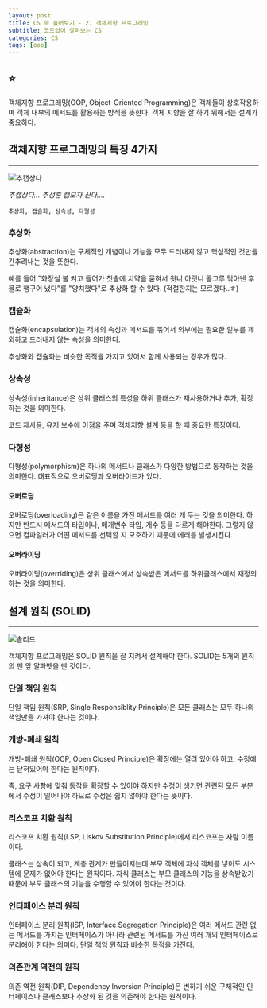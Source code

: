 ```yaml
---
layout: post
title: CS 쓱 훑어보기 - 2. 객체지향 프로그래밍
subtitle: 코드없이 살펴보는 CS
categories: CS
tags: [oop]
---
```


## ⭐

객체지향 프로그래밍(OOP, Object-Oriented Programming)은 객체들이 상호작용하며 객체 내부의 메서드를 활용하는 방식을 뜻한다. 객체 지향을 잘 하기 위해서는 설계가 중요하다.

## 객체지향 프로그래밍의 특징 4가지

---

![추캡상다](https://user-images.githubusercontent.com/44221447/176756177-f0aa65fa-d92b-4559-a957-9d1d157fa55b.png)

*추캡상다... 추성훈 캡모자 산다....*

    추상화, 캡슐화, 상속성, 다형성

### 추상화

추상화(abstraction)는 구체적인 개념이나 기능을 모두 드러내지 않고 핵심적인 것만을 간추려내는 것을 뜻한다.

예를 들어 "화장실 불 켜고 들어가 칫솔에 치약을 묻혀서 윗니 아랫니 골고루 닦아낸 후 물로 행구어 냈다"를 "양치했다"로 추상화 할 수 있다. (적절한지는 모르겠다..ㅎ)

### 캡슐화

캡슐화(encapsulation)는 객체의 속성과 메서드를 묶어서 외부에는 필요한 일부를 제외하고 드러내지 않는 속성을 의미한다.

추상화와 캡슐화는 비슷한 목적을 가지고 있어서 함께 사용되는 경우가 많다.

### 상속성

상속성(inheritance)은 상위 클래스의 특성을 하위 클래스가 재사용하거나 추가, 확장하는 것을 의미한다.

코드 재사용, 유지 보수에 이점을 주며 객체지향 설계 등을 할 때 중요한 특징이다.

### 다형성

다형성(polymorphism)은 하나의 메서드나 클래스가 다양한 방법으로 동작하는 것을 의미한다. 대표적으로 오버로딩과 오버라이드가 있다.

#### 오버로딩

오버로딩(overloading)은 같은 이름을 가진 메서드를 여러 개 두는 것을 의미한다. 하지만 반드시 메서드의 타입이나, 매개변수 타입, 개수 등을 다르게 해야한다. 그렇지 않으면 컴파일러가 어떤 메서드를 선택할 지 모호하기 때문에 에러를 발생시킨다.

#### 오버라이딩

오버라이딩(overriding)은 상위 클래스에서 상속받은 메서드를 하위클래스에서 재정의하는 것을 의미한다.

## 설계 원칙 (SOLID)

---

![솔리드](https://user-images.githubusercontent.com/44221447/176755537-a95c63fc-b7e4-401b-9ec7-c30b52114751.png)

객체지향 프로그래밍은 SOLID 원칙을 잘 지켜서 설계해야 한다. SOLID는 5개의 원칙의 맨 앞 알파벳을 딴 것이다.

### 단일 책임 원칙

단일 책임 원칙(SRP, Single Responsiblity Principle)은 모든 클래스는 모두 하나의 책임만을 가져야 한다는 것이다.

### 개방-폐쇄 원칙

개방-폐쇄 원칙(OCP, Open Closed Principle)은 확장에는 열려 있어야 하고, 수정에는 닫혀있어야 한다는 원칙이다.

즉, 요구 사항에 맞춰 동작을 확장할 수 있어야 하지만 수정이 생기면 관련된 모든 부분에서 수정이 일어나야 하므로 수정은 쉽지 않아야 한다는 뜻이다.

### 리스코프 치환 원칙

리스코프 치환 원칙(LSP, Liskov Substitution Principle)에서 리스코프는 사람 이름이다.

클래스는 상속이 되고, 계층 관계가 만들어지는데 부모 객체에 자식 객체를 넣어도 시스템에 문제가 없어야 한다는 원칙이다. 자식 클래스는 부모 클래스의 기능을 상속받았기 때문에 부모 클래스의 기능을 수행할 수 있어야 한다는 것이다.

### 인터페이스 분리 원칙

인터페이스 분리 원칙(ISP, Interface Segregation Principle)은 여러 메서드 관련 없는 메서드를 가지는 인터페이스가 아니라 관련된 메서드를 가진 여러 개의 인터페이스로 분리해야 한다는 의미다. 단일 책임 원칙과 비슷한 목적을 가진다.

### 의존관계 역전의 원칙

의존 역전 원칙(DIP, Dependency Inversion Principle)은 변하기 쉬운 구체적인 인터페이스나 클래스보다 추상화 된 것을 의존해야 한다는 원칙이다.
